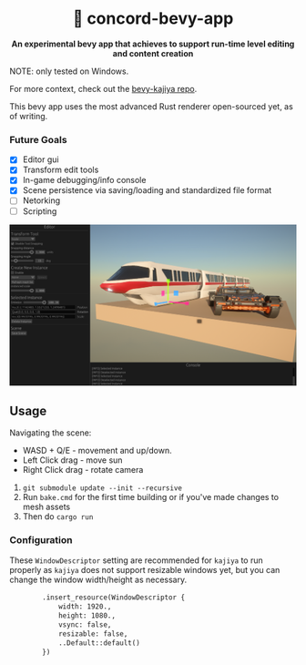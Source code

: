 <div align="center">

# 🌳 concord-bevy-app

**An experimental bevy app that achieves to support run-time level editing and content creation**
</div>

NOTE: only tested on Windows.

For more context, check out the [bevy-kajiya repo](https://github.com/Seabass247/bevy-kajiya). 

This bevy app uses the most advanced Rust renderer open-sourced yet, as of writing.

### Future Goals
- [x] Editor gui
- [x] Transform edit tools
- [x] In-game debugging/info console
- [x] Scene persistence via saving/loading and standardized file format
- [ ] Netorking
- [ ] Scripting

![alt text](https://github.com/Seabass247/concord-bevy-app/blob/main/screenshot.png)

## Usage

Navigating the scene:
- WASD + Q/E - movement and up/down.
- Left Click drag - move sun
- Right Click drag - rotate camera

1. `git submodule update --init --recursive`
1. Run `bake.cmd` for  the first time building or if you've made changes to mesh assets
2. Then do `cargo run`

### Configuration

These `WindowDescriptor` setting are recommended for `kajiya` to run properly as `kajiya` does not support resizable windows yet,
but you can change the window width/height as necessary.
```
        .insert_resource(WindowDescriptor {
            width: 1920.,
            height: 1080.,
            vsync: false,
            resizable: false,
            ..Default::default()
        })
```
